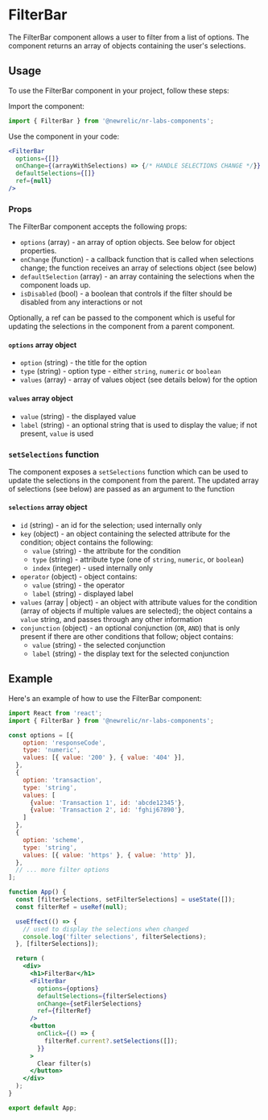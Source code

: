 # FilterBar

The FilterBar component allows a user to filter from a list of options. The component returns an array of objects containing the user's selections.

## Usage

To use the FilterBar component in your project, follow these steps:

Import the component:

```jsx
import { FilterBar } from '@newrelic/nr-labs-components';
```

Use the component in your code:

```jsx
<FilterBar
  options={[]}
  onChange={(arrayWithSelections) => {/* HANDLE SELECTIONS CHANGE */}}
  defaultSelections={[]}
  ref={null}
/>
```

### Props

The FilterBar component accepts the following props:

- `options` (array) - an array of option objects. See below for object properties.
- `onChange` (function) - a callback function that is called when selections change; the function receives an array of selections object (see below)
- `defaultSelection` (array) - an array containing the selections when the component loads up.
- `isDisabled` (bool) - a boolean that controls if the filter should be disabled from any interactions or not

Optionally, a ref can be passed to the component which is useful for updating the selections in the component from a parent component.

#### `options` array object

- `option` (string) - the title for the option
- `type` (string) - option type - either `string`, `numeric` or `boolean`
- `values` (array) - array of values object (see details below) for the option

#### `values` array object

- `value` (string) - the displayed value
- `label` (string) - an optional string that is used to display the value; if not present, `value` is used 

### `setSelections` function

The component exposes a `setSelections` function which can be used to update the selections in the component from the parent. The updated array of selections (see below) are passed as an argument to the function

#### `selections` array object

- `id` (string) - an id for the selection; used internally only
- `key` (object) - an object containing the selected attribute for the condition; object contains the following:
  - `value` (string) - the attribute for the condition
  - `type` (string) - attribute type (one of `string`, `numeric`, or `boolean`)
  - `index` (integer) - used internally only
- `operator` (object) - object contains:
  - `value` (string) - the operator
  - `label` (string) - displayed label
- `values` (array | object) - an object with attribute values for the condition (array of objects if multiple values are selected); the object contains a `value` string, and passes through any other information
- `conjunction` (object) - an optional conjunction (`OR`, `AND`) that is only present if there are other conditions that follow; object contains:
  - `value` (string) - the selected conjunction
  - `label` (string) - the display text for the selected conjunction

## Example

Here's an example of how to use the FilterBar component:

```jsx
import React from 'react';
import { FilterBar } from '@newrelic/nr-labs-components';

const options = [{
    option: 'responseCode',
    type: 'numeric',
    values: [{ value: '200' }, { value: '404' }],
  },
  {
    option: 'transaction',
    type: 'string',
    values: [
      {value: 'Transaction 1', id: 'abcde12345'},
      {value: 'Transaction 2', id: 'fghij67890'},
    ]
  },
  {
    option: 'scheme',
    type: 'string',
    values: [{ value: 'https' }, { value: 'http' }],
  },
  // ... more filter options
];

function App() {
  const [filterSelections, setFilterSelections] = useState([]);
  const filterRef = useRef(null);

  useEffect(() => {
    // used to display the selections when changed
    console.log('filter selections', filterSelections);
  }, [filterSelections]);

  return (
    <div>
      <h1>FilterBar</h1>
      <FilterBar
        options={options}
        defaultSelections={filterSelections}
        onChange={setFilerSelections}
        ref={filterRef}
      />
      <button
        onClick={() => {
          filterRef.current?.setSelections([]);
        }}
      >
        Clear filter(s)
      </button>
    </div>
  );
}

export default App;
```
